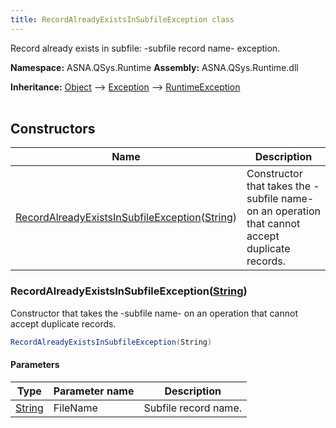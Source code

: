 ```yaml
---
title: RecordAlreadyExistsInSubfileException class
---
```


Record already exists in subfile: -subfile record name- exception.

**Namespace:** ASNA.QSys.Runtime
**Assembly:** ASNA.QSys.Runtime.dll

**Inheritance:** [Object](https://docs.microsoft.com/en-us/dotnet/api/system.object) --> [Exception](https://docs.microsoft.com/en-us/dotnet/api/system.exception) --> [RuntimeException](/reference/runtime/qsys-runtime/runtime-exception.html)
<br>
<br>

## Constructors

| Name | Description |
| --- | --- |
| [RecordAlreadyExistsInSubfileException](#recordalreadyexistsinsubfileexceptionstring)([String](https://docs.microsoft.com/en-us/dotnet/api/system.string)) | Constructor that takes the -subfile name- on an operation that cannot accept duplicate records.

### RecordAlreadyExistsInSubfileException([String](https://docs.microsoft.com/en-us/dotnet/api/system.string))

Constructor that takes the -subfile name- on an operation that cannot accept duplicate records.

```cs
RecordAlreadyExistsInSubfileException(String)
```

#### Parameters

| Type | Parameter name | Description
| --- | --- | ---
| [String](https://docs.microsoft.com/en-us/dotnet/api/system.string) | FileName | Subfile record name.
